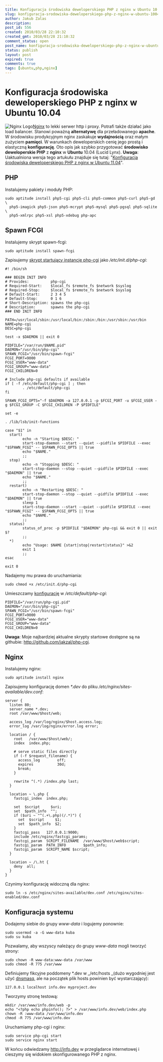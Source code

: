 ```yaml
---
title: Konfiguracja środowiska deweloperskiego PHP z nginx w Ubuntu 10.04
slug: konfiguracja-srodowiska-deweloperskiego-php-z-nginx-w-ubuntu-1004
author: Jakub Zalas
description: 
post_id: 556
created: 2010/03/28 22:10:32
created_gmt: 2010/03/28 21:10:32
comment_status: open
post_name: konfiguracja-srodowiska-deweloperskiego-php-z-nginx-w-ubuntu-1004
status: publish
layout: post
expired: true
comments: true
tags: [ubuntu,php,nginx]
---
```


<!--Nginx to lekki serwer http i proxy. Potrafi także działać jako load balancer. Stanowi poważną alternatywę dla przeładowanego apache. W środowisku prodykcyjnym nginx zaskakuje wydajnością oraz małym zużyciem pamięci. W warunkach deweloperskich cenię jego prostą i elastyczną konfigurację. Oto opis jak szybko przygotować środowisko deweloperskie PHP z nginx w Ubuntu 10.04 (Lucid Lynx).-->

# Konfiguracja środowiska deweloperskiego PHP z nginx w Ubuntu 10.04

![Nginx Logo](/uploads/wp/2010/03/nginx-logo.png)[Nginx](http://wiki.nginx.org/) to lekki serwer http i proxy. Potrafi także działać jako load balancer. Stanowi poważną **alternatywę** dla przeładowanego **apache**. W środowisku prodykcyjnym nginx zaskakuje **wydajnością** oraz małym zużyciem **pamięci**. W warunkach deweloperskich cenię jego prostą i elastyczną **konfigurację**. Oto opis jak szybko przygotować **środowisko deweloperskie PHP** z **nginx** w **Ubuntu** 10.04 (Lucid Lynx). **Uwaga**: Uaktualniona wersja tego artukułu znajduje się tutaj: "[Konfiguracja środowiska deweloperskiego PHP z nginx w Ubuntu 11.04](/konfiguracja-srodowiska-deweloperskiego-php-z-nginx-w-ubuntu-1104)". 

## PHP

Instalujemy pakiety i moduły PHP: 
    
    
    sudo aptitude install php5-cgi php5-cli php5-common php5-curl php5-gd \
      php5-imagick php5-json php5-mcrypt php5-mysql php5-pgsql php5-sqlite \
      php5-xmlrpc php5-xsl php5-xdebug php-apc

## Spawn FCGI

Instalujemy skrypt spawn-fcgi: 
    
    
    sudo aptitude install spawn-fcgi

Zapisujemy [skrypt startujący instancje php-cgi](http://github.com/jakzal/php-cgi/raw/master/etc/init.d/php-cgi) jako _/etc/init.d/php-cgi_: 
    
    
    #! /bin/sh
    
    ### BEGIN INIT INFO
    # Provides:          php-cgi
    # Required-Start:    $local_fs $remote_fs $network $syslog
    # Required-Stop:     $local_fs $remote_fs $network $syslog
    # Default-Start:     2 3 4 5
    # Default-Stop:      0 1 6
    # Short-Description: spawns the php-cgi
    # Description:       spawns the php-cgi
    ### END INIT INFO
    
    PATH=/usr/local/sbin:/usr/local/bin:/sbin:/bin:/usr/sbin:/usr/bin
    NAME=php-cgi
    DESC=php-cgi
    
    test -x $DAEMON || exit 0
    
    PIDFILE="/var/run/$NAME.pid"
    DAEMON="/usr/bin/php-cgi"
    SPAWN_FCGI="/usr/bin/spawn-fcgi"
    FCGI_PORT=9000
    FCGI_USER="www-data"
    FCGI_GROUP="www-data"
    FCGI_CHILDREN=0
    
    # Include php-cgi defaults if available
    if [ -f /etc/default/php-cgi ] ; then
            . /etc/default/php-cgi
    fi
    
    SPAWN_FCGI_OPTS="-f $DAEMON -a 127.0.0.1 -p $FCGI_PORT -u $FCGI_USER -g $FCGI_GROUP -C $FCGI_CHILDREN -P $PIDFILE"
    
    set -e
    
    . /lib/lsb/init-functions
    
    case "$1" in
      start)
            echo -n "Starting $DESC: "
            start-stop-daemon --start --quiet --pidfile $PIDFILE --exec "$SPAWN_FCGI" -- $SPAWN_FCGI_OPTS || true
            echo "$NAME."
            ;;
      stop)
            echo -n "Stopping $DESC: "
            start-stop-daemon --stop --quiet --pidfile $PIDFILE --exec "$DAEMON" || true
            echo "$NAME."
            ;;
      restart)
            echo -n "Restarting $DESC: "
            start-stop-daemon --stop --quiet --pidfile $PIDFILE --exec "$DAEMON" || true
            sleep 1
            start-stop-daemon --start --quiet --pidfile $PIDFILE --exec "$SPAWN_FCGI" -- $SPAWN_FCGI_OPTS || true
            echo "$NAME."
            ;;
      status)
            status_of_proc -p $PIDFILE "$DAEMON" php-cgi && exit 0 || exit $?
            ;;
      *)
            echo "Usage: $NAME {start|stop|restart|status}" >&2
            exit 1
            ;;
    esac
    
    exit 0

Nadajemy mu prawa do uruchamiania: 
    
    
    sudo chmod +x /etc/init.d/php-cgi

Umieszczamy [konfigurację](http://github.com/jakzal/php-cgi/raw/master/etc/default/php-cgi) w _/etc/default/php-cgi_: 
    
    
    PIDFILE="/var/run/php-cgi.pid"
    DAEMON="/usr/bin/php-cgi"
    SPAWN_FCGI="/usr/bin/spawn-fcgi"
    FCGI_PORT=9000
    FCGI_USER="www-data"
    FCGI_GROUP="www-data"
    FCGI_CHILDREN=0

**Uwaga**: Moje najbardziej aktualne skrypty startowe dostępne są na githubie: <http://github.com/jakzal/php-cgi>. 

## Nginx

Instalujemy nginx: 
    
    
    sudo aptitude install nginx

Zapisujemy konfigurację domen _*.dev_ do pliku _/etc/nginx/sites-available/dev.conf_: 
    
    
    server {
      listen 80;
      server_name *.dev;
      root /var/www/$host/web;
    
      access_log /var/log/nginx/$host.access.log;
      error_log /var/log/nginx/error.log error;
    
      location / {
        root   /var/www/$host/web/;
        index  index.php;
    
        # serve static files directly
        if (-f $request_filename) {
          access_log        off;
          expires           30d;
          break;
        }
    
        rewrite ^(.*) /index.php last;
      }
    
      location ~ \.php {
        fastcgi_index  index.php;
    
        set  $script     $uri;
        set  $path_info  "";
        if ($uri ~ "^(.+\.php)(/.*)") {
          set  $script     $1;
          set  $path_info  $2;
        }
        fastcgi_pass   127.0.0.1:9000;
        include /etc/nginx/fastcgi_params;
        fastcgi_param  SCRIPT_FILENAME  /var/www/$host/web$script;
        fastcgi_param  PATH_INFO        $path_info;
        fastcgi_param  SCRIPT_NAME $script;
      }
    
      location ~ /\.ht {
        deny  all;
      }
    }

Czynimy konfigurację widoczną dla nginx: 
    
    
    sudo ln -s /etc/nginx/sites-available/dev.conf /etc/nginx/sites-enabled/dev.conf

## Konfiguracja systemu

Dodajemy siebie do grupy _www-data_ i logujemy ponownie: 
    
    
    sudo usermod -a -G www-data kuba
    sudo su kuba

Pozwalamy, aby wszyscy należący do grupy _www-data_ mogli tworzyć strony: 
    
    
    sudo chown -R www-data:www-data /var/www
    sudo chmod -R 775 /var/www

Definiujemy fikcyjne poddomeny *.dev w _/etc/hosts _(dużo wygodniej jest użyć [dnsmasq](http://http://www.thekelleys.org.uk/dnsmasq/doc.html), ale na początek plik hosts powinien być wystarczający): 
    
    
    127.0.0.1 localhost info.dev myproject.dev

Tworzymy stronę testową: 
    
    
    mkdir /var/www/info.dev/web -p
    echo "<?php echo phpinfo(); ?>" > /var/www/info.dev/web/index.php
    chown -R :www-data /var/www/info.dev
    chmod -R 775 /var/www/info.dev

Uruchamiamy php-cgi i nginx: 
    
    
    sudo service php-cgi start
    sudo service nginx start

W końcu odwiedzamy http://info.dev w przeglądarce internetowej i cieszymy się widokiem skonfigurowanego PHP z nginx.

